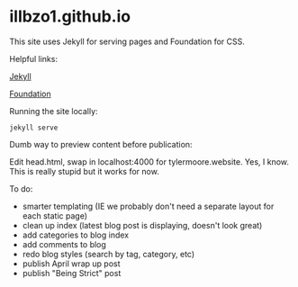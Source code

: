 # illbzo1.github.io
This site uses Jekyll for serving pages and Foundation for CSS.

Helpful links:

[Jekyll](http://jekyllrb.com/)

[Foundation](http://foundation.zurb.com/)

Running the site locally:

    jekyll serve

Dumb way to preview content before publication:

  Edit head.html, swap in localhost:4000 for tylermoore.website. Yes, I know. This is really stupid but it works for now.

To do:

* smarter templating (IE we probably don't need a separate layout for each static page)
* clean up index (latest blog post is displaying, doesn't look great)
* add categories to blog index
* add comments to blog
* redo blog styles (search by tag, category, etc)
* publish April wrap up post
* publish "Being Strict" post